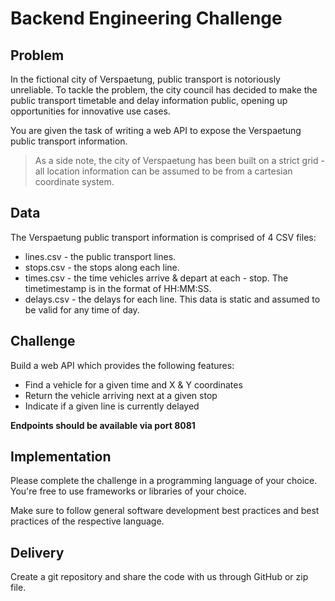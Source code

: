 # Backend Engineering Challenge

## Problem

In the fictional city of Verspaetung, public transport is notoriously unreliable. To tackle the problem, the city
council has decided to make the public transport timetable and delay information public, opening up
opportunities for innovative use cases.

You are given the task of writing a web API to expose the Verspaetung public transport information.

> As a side note, the city of Verspaetung has been built on a strict grid - all location information can be assumed to
> be from a cartesian coordinate system.

## Data

The Verspaetung public transport information is comprised of 4 CSV files:

- lines.csv - the public transport lines.
- stops.csv - the stops along each line.
- times.csv - the time vehicles arrive & depart at each - stop. The timetimestamp is in the format of
  HH:MM:SS.
- delays.csv - the delays for each line. This data is static and assumed to be valid for any time of day.

## Challenge

Build a web API which provides the following features:

- Find a vehicle for a given time and X & Y coordinates
- Return the vehicle arriving next at a given stop
- Indicate if a given line is currently delayed

**Endpoints should be available via port 8081**

## Implementation

Please complete the challenge in a programming language of your choice.
You're free to use frameworks or libraries of your choice.

Make sure to follow general software development best practices and best practices of the respective language.

## Delivery

Create a git repository and share the code with us through GitHub or zip file.
